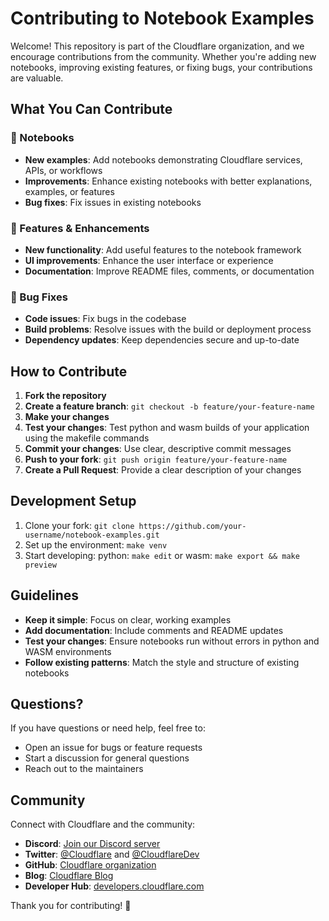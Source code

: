 # Contributing to Notebook Examples

Welcome! This repository is part of the Cloudflare organization, and we encourage contributions from the community. Whether you're adding new notebooks, improving existing features, or fixing bugs, your contributions are valuable.

## What You Can Contribute

### 📓 Notebooks
- **New examples**: Add notebooks demonstrating Cloudflare services, APIs, or workflows
- **Improvements**: Enhance existing notebooks with better explanations, examples, or features
- **Bug fixes**: Fix issues in existing notebooks

### 🚀 Features & Enhancements
- **New functionality**: Add useful features to the notebook framework
- **UI improvements**: Enhance the user interface or experience
- **Documentation**: Improve README files, comments, or documentation

### 🐛 Bug Fixes
- **Code issues**: Fix bugs in the codebase
- **Build problems**: Resolve issues with the build or deployment process
- **Dependency updates**: Keep dependencies secure and up-to-date

## How to Contribute

1. **Fork the repository**
2. **Create a feature branch**: `git checkout -b feature/your-feature-name`
3. **Make your changes**
4. **Test your changes**: Test python and wasm builds of your application using the makefile commands
5. **Commit your changes**: Use clear, descriptive commit messages
6. **Push to your fork**: `git push origin feature/your-feature-name`
7. **Create a Pull Request**: Provide a clear description of your changes

## Development Setup

1. Clone your fork: `git clone https://github.com/your-username/notebook-examples.git`
2. Set up the environment: `make venv`
3. Start developing: python: `make edit` or wasm: `make export && make preview`

## Guidelines

- **Keep it simple**: Focus on clear, working examples
- **Add documentation**: Include comments and README updates
- **Test your changes**: Ensure notebooks run without errors in python and WASM environments
- **Follow existing patterns**: Match the style and structure of existing notebooks

## Questions?

If you have questions or need help, feel free to:
- Open an issue for bugs or feature requests
- Start a discussion for general questions
- Reach out to the maintainers

## Community

Connect with Cloudflare and the community:

- **Discord**: [Join our Discord server](https://discord.com/invite/cloudflaredev)
- **Twitter**: [@Cloudflare](https://twitter.com/cloudflare) and [@CloudflareDev](https://twitter.com/cloudflaredev)
- **GitHub**: [Cloudflare organization](https://github.com/cloudflare)
- **Blog**: [Cloudflare Blog](https://blog.cloudflare.com/)
- **Developer Hub**: [developers.cloudflare.com](https://developers.cloudflare.com/)

Thank you for contributing! 🎉
